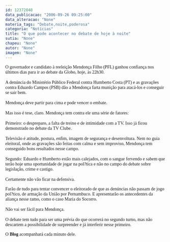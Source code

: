 ```yaml
---
id: 12372848
data_publicacao: "2006-09-26 09:25:00"
data_alteracao: "None"
materia_tags: "Debate,noite,poderosa"
categoria: "Notícias"
title: "O que pode acontecer no debate de hoje à noite"
sutia: "None"
chapeu: "None"
autor: "None"
imagem: "None"
---
```

<p><P><FONT face=Verdana>O governador e candidato à reeleição Mendonça Filho (PFL) ganhou confiança nos últimos dias para ir ao debate da Globo, hoje, às 22h30.<BR><BR>A denúncia do Ministério Público Federal contra Humberto Costa (PT)&nbsp;e as gravações contra Eduardo Campos (PSB) dão a Mendonça farta munição para atacá-los e conseguir se sair bem.<BR><BR>Mendonça deve partir para cima e pode vencer o embate.<BR><BR>Mas isso&nbsp;é tese, claro. Mendonça tem contra ele uma série de fatores:<BR><BR>Primeiro: o despreparo, a falta de treino e de intimidade com a TV. Isso já ficou demonstrado no debate da TV Clube.<BR><BR>Televisão é atitude, postura, enfim, imagem de segurança e desenvoltura. Nem no guia eleitoral, onde as gravações são feitas com calma e sem improviso, Mendonça tem conseguido bons resultados nesse campo.<BR><BR>Segundo: Eduardo e Humberto estão mais calejados, com o sangue fervendo e sabem que terão hoje uma oportunidade de jogar na pol?tica e não no campo do debate sobre legislação, crime e castigo.<BR><BR>Certamente não vão ficar na defensiva. </FONT></P></p>
<p><P><FONT face=Verdana>Farão de tudo para tentar convencer o eleitorado de que as denúncias não passam de jogo pol?tico, de armação da União por Pernambuco. E apresentarão os antecedentes da aliança nesse ramo, como o caso Maria do Socorro.<BR><BR>Não vai ser fácil para Mendonça.<BR><BR>O debate tem tudo para ser uma prévia do que ocorrerá no segundo turno, mas não descartem a possibilidade de surpreender e já interferir nesse primeiro.</FONT></P></p>
<p><P><FONT face=Verdana>O <STRONG>Blog</STRONG> acompanhará cada minuto dele.</FONT></P> </p>
